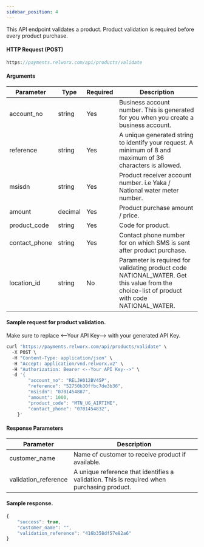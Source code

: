 ```yaml
---
sidebar_position: 4
---
```


This API endpoint validates a product. Product validation is required before every product purchase.

#### HTTP Request (POST)

```js
https://payments.relworx.com/api/products/validate
```

#### Arguments

|Parameter	|Type	|Required	|Description
|-----------|-------|-----------|---------------------
|account_no	|string	|Yes	|Business account number. This is generated for you when you create a business account.
|reference	|string	|Yes	|A unique generated string to identify your request. A minimum of 8 and maximum of 36 characters is allowed.
|msisdn	|string	|Yes	|Product receiver account number. i.e Yaka / National water meter number.
|amount	|decimal	|Yes	|Product purchase amount / price.
|product_code|	string	|Yes	|Code for product.
|contact_phone|	string  |	Yes	  |Contact phone number for on which SMS is sent after product purchase.
|location_id|	string|	No	|Parameter is required for validating product code NATIONAL_WATER. Get this value from the choice-list of product with code NATIONAL_WATER.

#### Sample request for product validation.

Make sure to replace <--Your API Key--> with your generated API Key.

```js
curl "https://payments.relworx.com/api/products/validate" \
  -X POST \
  -H "Content-Type: application/json" \
  -H "Accept: application/vnd.relworx.v2" \
  -H "Authorization: Bearer <--Your API Key-->" \
  -d '{
        "account_no": "RELJH012BV45P",
        "reference": "52750b30ffbc7de3b36",
        "msisdn": "0701454887",
        "amount": 1000,
        "product_code": "MTN_UG_AIRTIME",
        "contact_phone": "0701454832",
    }'
```

#### Response Parameters

|Parameter	|Description
|-----------|-------------
|customer_name	|Name of customer to receive product if available.
|validation_reference	|A unique reference that identifies a validation. This is required when purchasing product.

#### Sample response.

```js
{
    "success": true,
    "customer_name": "",
    "validation_reference": "416b358df57e82a6"
}
```